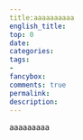 ```yaml
---
title:aaaaaaaaaa
english_title:
top: 0
date:
categories: 
tags: 
-
fancybox:
comments: true
permalink:
description:
---
```

aaaaaaaaa
<!--more-->